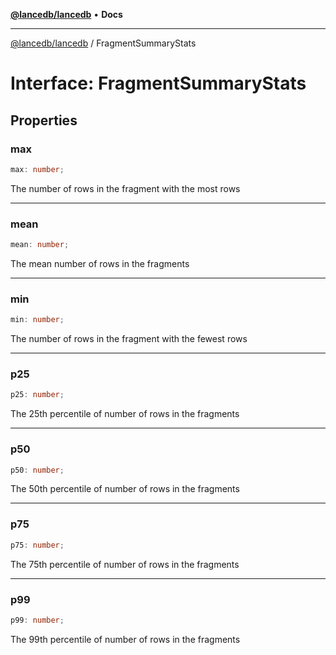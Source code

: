 [**@lancedb/lancedb**](../README.md) • **Docs**

***

[@lancedb/lancedb](../globals.md) / FragmentSummaryStats

# Interface: FragmentSummaryStats

## Properties

### max

```ts
max: number;
```

The number of rows in the fragment with the most rows

***

### mean

```ts
mean: number;
```

The mean number of rows in the fragments

***

### min

```ts
min: number;
```

The number of rows in the fragment with the fewest rows

***

### p25

```ts
p25: number;
```

The 25th percentile of number of rows in the fragments

***

### p50

```ts
p50: number;
```

The 50th percentile of number of rows in the fragments

***

### p75

```ts
p75: number;
```

The 75th percentile of number of rows in the fragments

***

### p99

```ts
p99: number;
```

The 99th percentile of number of rows in the fragments
